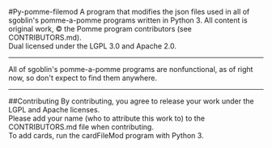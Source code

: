 #Py-pomme-filemod
A program that modifies the json files used in all of sgoblin's pomme-a-pomme programs written in Python 3.
All content is original work, © the Pomme program contributors (see CONTRIBUTORS.md).  
Dual licensed under the LGPL 3.0 and Apache 2.0.
***
All of sgoblin's pomme-a-pomme programs are nonfunctional, as of right now, so don't expect to find them anywhere.
***
##Contributing
By contributing, you agree to release your work under the LGPL and Apache licenses.  
Please add your name (who to attribute this work to) to the CONTRIBUTORS.md file when contributing.  
To add cards, run the cardFileMod program with Python 3.
